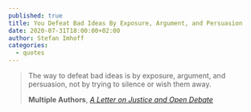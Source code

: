 ```yaml
---
published: true
title: You Defeat Bad Ideas By Exposure, Argument, and Persuasion
date: 2020-07-31T18:00:00+02:00
author: Stefan Imhoff
categories:
  - quotes
---
```


> The way to defeat bad ideas is by exposure, argument, and persuasion, not by trying to silence or wish them away.
>
> **Multiple Authors**, _[A Letter on Justice and Open Debate](https://harpers.org/a-letter-on-justice-and-open-debate/)_
